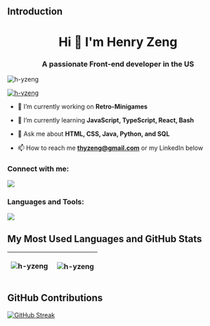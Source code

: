 ## Introduction

<h1 align="center">Hi 👋 I'm Henry Zeng</h1>
<h3 align="center">A passionate Front-end developer in the US</h3>

<p align="left"> <img src="https://komarev.com/ghpvc/?username=h-yzeng&label=Profile%20views&color=0e75b6&style=flat" alt="h-yzeng" /> </p>

<p align="left"> <a href="https://github.com/ryo-ma/github-profile-trophy"><img src="https://github-profile-trophy.vercel.app/?username=h-yzeng&theme=darkhub&margin-w=4" alt="h-yzeng" /></a> </p>

- 🔭 I’m currently working on **Retro-Minigames**

- 🌱 I’m currently learning **JavaScript, TypeScript, React, Bash**

- 💬 Ask me about **HTML, CSS, Java, Python, and SQL**

- 📫 How to reach me **thyzeng@gmail.com** or my LinkedIn below

<h3 align="left">Connect with me:</h3>
<p align="left"> <a href="https://www.linkedin.com/in/hao-yuan-zeng/"><img src="https://skillicons.dev/icons?i=linkedin"> </a> </p>

<h3 align="left">Languages and Tools:</h3>
<p align="left"> <a href="https://github.com/h-yzeng"><img src="https://skillicons.dev/icons?i=css,html,js,java,python,mysql,mongodb,vscode,github"> </a> </p>

## My Most Used Languages and GitHub Stats
| <p><img align="center" src="https://github-readme-stats.vercel.app/api/top-langs?username=h-yzeng&show_icons=true&locale=en&layout=compact&theme=dark" alt="h-yzeng" /></p> | <p>&nbsp;<img align="center" src="https://github-readme-stats.vercel.app/api?username=h-yzeng&show_icons=true&locale=en&theme=dark" alt="h-yzeng" /></p> |
| ------------- | ------------- |


## GitHub Contributions
<p><a href="https://git.io/streak-stats"><img src="https://github-readme-streak-stats.herokuapp.com?user=h-yzeng&theme=dark" alt="GitHub Streak" /></a></p>
